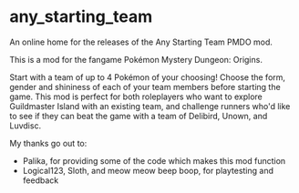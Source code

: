 # any_starting_team
An online home for the releases of the Any Starting Team PMDO mod.

This is a mod for the fangame Pokémon Mystery Dungeon: Origins.

Start with a team of up to 4 Pokémon of your choosing! Choose the form, gender and shininess of each of your team members before starting the game. This mod is perfect for both roleplayers who want to explore Guildmaster Island with an existing team, and challenge runners who'd like to see if they can beat the game with a team of Delibird, Unown, and Luvdisc.

My thanks go out to:
* Palika, for providing some of the code which makes this mod function
* Logical123, Sloth, and meow meow beep boop, for playtesting and feedback
